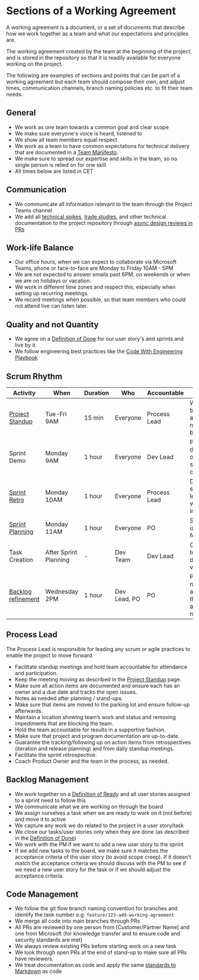 # Sections of a Working Agreement

A working agreement is a document, or a set of documents that describe how we work together as a team and what our
expectations and principles are.

The working agreement created by the team at the beginning of the project, and is stored in the repository so that it is
readily available for everyone working on the project.

The following are examples of sections and points that can be part of a working agreement but each team should compose
their own, and adjust times, communication channels, branch naming policies etc. to fit their team needs.

## General

- We work as one team towards a common goal and clear scope
- We make sure everyone's voice is heard, listened to
- We show all team members equal respect
- We work as a team to have common expectations for technical delivery that are documented in a [Team Manifesto](team-manifesto.md).
- We make sure to spread our expertise and skills in the team, so no single person is relied on for one skill
- All times below are listed in CET

## Communication

- We communicate all information relevant to the team through the Project Teams channel
- We add all [technical spikes](../../../design/design-reviews/recipes/technical-spike.md), [trade studies](../../../design/design-reviews/trade-studies/README.md), and other technical documentation to the project repository through [async design reviews in PRs](../../../design/design-reviews/recipes/async-design-reviews.md)

## Work-life Balance

- Our office hours, when we can expect to collaborate via Microsoft Teams, phone or face-to-face are Monday to Friday 10AM - 5PM
- We are not expected to answer emails past 6PM, on weekends or when we are on holidays or vacation.
- We work in different time zones and respect this, especially when setting up recurring meetings.
- We record meetings when possible, so that team members who could not attend live can listen later.

## Quality and not Quantity

- We agree on a [Definition of Done](definition-of-done.md) for our user story's and sprints and live by it.
- We follow engineering best practices like the [Code With Engineering Playbook](https://github.com/microsoft/code-with-engineering-playbook)

## Scrum Rhythm

| Activity                                              | When                  | Duration | Who          | Accountable  | Goal                                                                       |
|-------------------------------------------------------|-----------------------|----------|--------------|--------------|----------------------------------------------------------------------------|
| [Project Standup](../../core-expectations/README.md)  | Tue-Fri 9AM           | 15 min   | Everyone     | Process Lead | What has been accomplished, next steps, blockers                           |
| Sprint Demo                                           | Monday 9AM            | 1 hour   | Everyone     | Dev Lead     | Present work done and sign off on user story completion                    |
| [Sprint Retro](../../core-expectations/README.md)     | Monday 10AM           | 1 hour   | Everyone     | Process Lead | Dev Teams shares learnings and what can be improved                        |
| [Sprint Planning](../../core-expectations/README.md)  | Monday 11AM           | 1 hour   | Everyone     | PO           | Size and plan user stories for the sprint                                  |
| Task Creation                                         | After Sprint Planning | -        | Dev Team     | Dev Lead     | Create tasks to clarify and determine velocity                             |
| [Backlog refinement](../backlog-management/readme.md) | Wednesday 2PM         | 1 hour   | Dev Lead, PO | PO           | Prepare for next sprint and ensure that stories are ready for next sprint. |

## Process Lead

The Process Lead is responsible for leading any scrum or agile practices to enable the project to move forward.

- Facilitate standup meetings and hold team accountable for attendance and participation.
- Keep the meeting moving as described in the [Project Standup](../../core-expectations/README.md) page.
- Make sure all action items are documented and ensure each has an owner and a due date and tracks the open issues.
- Notes as needed after planning / stand-ups.
- Make sure that items are moved to the parking lot and ensure follow-up afterwards.
- Maintain a location showing team’s work and status and removing impediments that are blocking the team.
- Hold the team accountable for results in a supportive fashion.
- Make sure that project and program documentation are up-to-date.
- Guarantee the tracking/following up on action items from retrospectives (iteration and release planning) and from daily standup meetings.
- Facilitate the sprint retrospective.
- Coach Product Owner and the team in the process, as needed.

## Backlog Management

- We work together on a [Definition of Ready](definition-of-ready.md) and all user stories assigned to a sprint need to follow this
- We communicate what we are working on through the board
- We assign ourselves a task when we are ready to work on it (not before) and move it to active
- We capture any work we do related to the project in a user story/task
- We close our tasks/user stories only when they are done (as described in the [Definition of Done](definition-of-done.md))
- We work with the PM if we want to add a new user story to the sprint
- If we add new tasks to the board, we make sure it matches the acceptance criteria of the user story (to avoid scope creep).
  If it doesn't match the acceptance criteria we should discuss with the PM to see if we need a new user story for the task or if we should adjust the acceptance criteria.

## Code Management

- We follow the git flow branch naming convention for branches and identify the task number e.g. `feature/123-add-working-agreement`
- We merge all code into main branches through PRs
- All PRs are reviewed by one person from [Customer/Partner Name] and one from Microsoft (for knowledge transfer and to ensure code and security standards are met)
- We always review existing PRs before starting work on a new task
- We look through open PRs at the end of stand-up to make sure all PRs have reviewers.
- We treat documentation as code and apply the same [standards to Markdown](../../../code-reviews/recipes/markdown.md) as code
